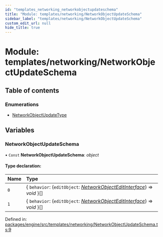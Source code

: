 ```yaml
---
id: "templates_networking_networkobjectupdateschema"
title: "Module: templates/networking/NetworkObjectUpdateSchema"
sidebar_label: "templates/networking/NetworkObjectUpdateSchema"
custom_edit_url: null
hide_title: true
---
```


# Module: templates/networking/NetworkObjectUpdateSchema

## Table of contents

### Enumerations

- [NetworkObjectUpdateType](../enums/templates_networking_networkobjectupdateschema.networkobjectupdatetype.md)

## Variables

### NetworkObjectUpdateSchema

• `Const` **NetworkObjectUpdateSchema**: *object*

#### Type declaration:

Name | Type |
:------ | :------ |
`0` | { `behavior`: (`editObject`: [*NetworkObjectEditInterface*](../interfaces/networking_interfaces_worldstate.networkobjecteditinterface.md)) => *void*  }[] |
`1` | { `behavior`: (`editObject`: [*NetworkObjectEditInterface*](../interfaces/networking_interfaces_worldstate.networkobjecteditinterface.md)) => *void*  }[] |

Defined in: [packages/engine/src/templates/networking/NetworkObjectUpdateSchema.ts:9](https://github.com/xr3ngine/xr3ngine/blob/716a06460/packages/engine/src/templates/networking/NetworkObjectUpdateSchema.ts#L9)
